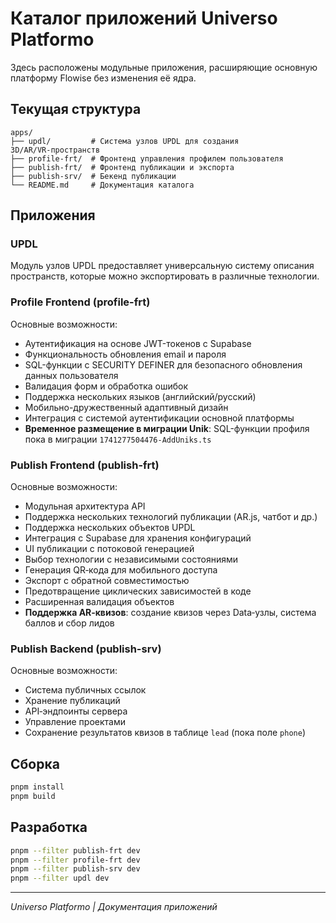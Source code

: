 # Каталог приложений Universo Platformo

Здесь расположены модульные приложения, расширяющие основную платформу Flowise без изменения её ядра.

## Текущая структура

```
apps/
├── updl/         # Система узлов UPDL для создания 3D/AR/VR‑пространств
├── profile-frt/  # Фронтенд управления профилем пользователя
├── publish-frt/  # Фронтенд публикации и экспорта
├── publish-srv/  # Бекенд публикации
└── README.md     # Документация каталога
```

## Приложения

### UPDL

Модуль узлов UPDL предоставляет универсальную систему описания пространств, которые можно экспортировать в различные технологии.

### Profile Frontend (profile-frt)

Основные возможности:

-   Аутентификация на основе JWT-токенов с Supabase
-   Функциональность обновления email и пароля
-   SQL-функции с SECURITY DEFINER для безопасного обновления данных пользователя
-   Валидация форм и обработка ошибок
-   Поддержка нескольких языков (английский/русский)
-   Мобильно-дружественный адаптивный дизайн
-   Интеграция с системой аутентификации основной платформы
-   **Временное размещение в миграции Unik**: SQL-функции профиля пока в миграции `1741277504476-AddUniks.ts`

### Publish Frontend (publish-frt)

Основные возможности:

-   Модульная архитектура API
-   Поддержка нескольких технологий публикации (AR.js, чатбот и др.)
-   Поддержка нескольких объектов UPDL
-   Интеграция с Supabase для хранения конфигураций
-   UI публикации с потоковой генерацией
-   Выбор технологии с независимыми состояниями
-   Генерация QR‑кода для мобильного доступа
-   Экспорт с обратной совместимостью
-   Предотвращение циклических зависимостей в коде
-   Расширенная валидация объектов
-   **Поддержка AR‑квизов**: создание квизов через Data‑узлы, система баллов и сбор лидов

### Publish Backend (publish-srv)

Основные возможности:

-   Система публичных ссылок
-   Хранение публикаций
-   API‑эндпоинты сервера
-   Управление проектами
-   Сохранение результатов квизов в таблице `lead` (пока поле `phone`)

## Сборка

```bash
pnpm install
pnpm build
```

## Разработка

```bash
pnpm --filter publish-frt dev
pnpm --filter profile-frt dev
pnpm --filter publish-srv dev
pnpm --filter updl dev
```

---

_Universo Platformo | Документация приложений_

